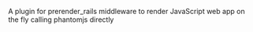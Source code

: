 A plugin for prerender_rails middleware to render JavaScript web app on the fly calling phantomjs directly
